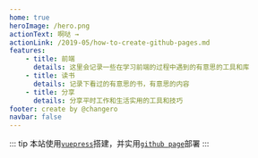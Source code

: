 ```yaml
---
home: true
heroImage: /hero.png
actionText: 啊哒 →
actionLink: /2019-05/how-to-create-github-pages.md
features:
    - title: 前端
      details: 这里会记录一些在学习前端的过程中遇到的有意思的工具和库
    - title: 读书
      details: 记录下看过的有意思的书，有意思的内容
    - title: 分享
      details: 分享平时工作和生活实用的工具和技巧
footer: create by @changero
navbar: false
---
```


::: tip
本站使用[`vuepress`](https://vuepress.vuejs.org/zh/)搭建，并实用[`github page`](http://pages.github.com)部署
:::


<!-- ### 按时间查看
- [2019年5月](/2019-05/)
    - [创建github pages](/2019-05/how-to-create-github-pages.md)
    - [常用的chrome扩展](/2019-05/常用的chrome扩展.md)

创建链接的时候，如果是一个文件夹，首位都要添加分隔符
如果是另一个md文档，要以html或md结尾 

[好有券](http://quan.changero.win) -->